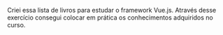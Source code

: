 Criei essa lista de livros para estudar o framework Vue.js. 
Através desse exercício consegui colocar em prática os conhecimentos adquiridos no curso.
